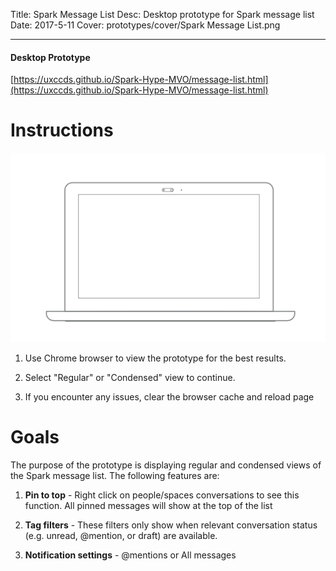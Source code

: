 Title: Spark Message List
Desc: Desktop prototype for Spark message list
Date: 2017-5-11
Cover: prototypes/cover/Spark Message List.png

---

#### Desktop Prototype

[https://uxccds.github.io/Spark-Hype-MVO/message-list.html](https://uxccds.github.io/Spark-Hype-MVO/message-list.html)


# Instructions 
![Desktop](../../../img_data/prototypes/Desktop-2x.png)

1) Use Chrome browser to view the prototype for the best results.

2) Select "Regular" or "Condensed" view to continue.

3) If you encounter any issues, clear the  browser cache and reload page

# Goals	
The purpose of the prototype is displaying regular and condensed views of the Spark message list. The following features are:

1) **Pin to top** - Right click on people/spaces conversations to see this function. All pinned messages will show at the top of the list

2) **Tag filters** - These filters only show when relevant conversation status (e.g. unread, @mention, or draft) are available. 

3) **Notification settings** - @mentions or All messages

